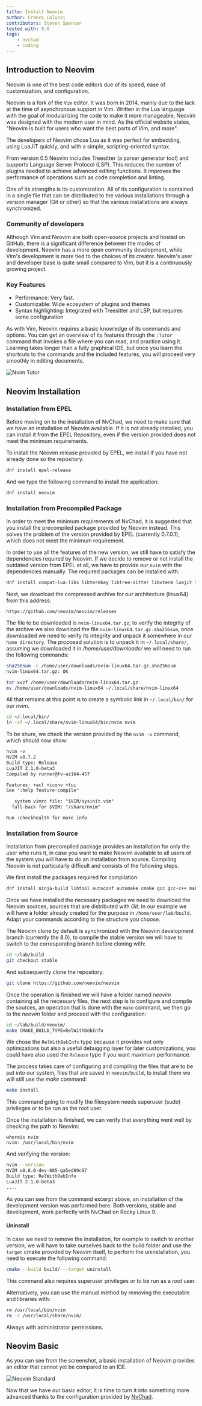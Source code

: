 ```yaml
---
title: Install Neovim
author: Franco Colussi
contributors: Steven Spencer
tested with: 9.0
tags:
    - nvchad
    - coding
---
```


## Introduction to Neovim

Neovim is one of the best code editors due of its speed, ease of customization, and configuration.

Neovim is a fork of the `Vim` editor. It was born in 2014, mainly due to the lack at the time of asynchronous support in Vim. Written in the Lua language with the goal of modularizing the code to make it more manageable, Neovim was designed with the modern user in mind. As the official website states, "Neovim is built for users who want the best parts of Vim, and more".

The developers of Neovim chose Lua as it was perfect for embedding, using LuaJIT quickly, and with a simple, scripting-oriented syntax.

From version 0.5 Neovim includes Treesitter (a parser generator tool) and supports Language Server Protocol (LSP). This reduces the number of plugins needed to achieve advanced editing functions. It improves the performance of operations such as code completion and linting.

One of its strengths is its customization. All of its configuration is contained in a single file that can be distributed to the various installations through a version manager (Git or other) so that the various installations are always synchronized.

### Community of developers

Although Vim and Neovim are both open-source projects and hosted on GitHub, there is a significant difference between the modes of development. Neovim has a more open community development, while Vim's development is more tied to the choices of its creator. Neovim's user and developer base is quite small compared to Vim, but it is a continuously growing project.

### Key Features

- Performance: Very fast.
- Customizable: Wide ecosystem of plugins and themes 
- Syntax highlighting: Integrated with Treesitter and LSP, but requires some configuration 

As with Vim, Neovim requires a basic knowledge of its commands and options. You can get an overview of its features through the `:Tutor` command that invokes a file where you can read, and practice using it. Learning takes longer than a fully graphical IDE, but once you learn the shortcuts to the commands and the included features, you will proceed very smoothly in editing documents.

![Nvim Tutor](images/neovim_tutor.png) 

## Neovim Installation

### Installation from EPEL

Before moving on to the installation of NvChad, we need to make sure that we have an installation of Neovim available. If it is not already installed, you can install it from the EPEL Repository, even if the version provided does not meet the minimum requirements.

To install the Neovim release provided by EPEL, we install if you have not already done so the repository.

```bash
dnf install epel-release
```

And we type the following command to install the application:

```bash
dnf install neovim
```

### Installation from Precompiled Package

In order to meet the minimum requirements of NvChad, it is suggested that you install the precompiled package provided by Neovim instead. This solves the problem of the version provided by EPEL (currently 0.7.0.1), which does not meet the minimum requirement.

In order to use all the features of the new version, we still have to satisfy the dependencies required by Neovim. If we decide to remove or not install the outdated version from EPEL at all, we have to provide _our_ `nvim` with the dependencies manually. The required packages can be installed with:

```bash
dnf install compat-lua-libs libtermkey libtree-sitter libvterm luajit luajit2.1-luv msgpack unibilium xsel
```

Next, we download the compressed archive for our architecture (linux64) from this address:

```text
https://github.com/neovim/neovim/releases
```

The file to be downloaded is `nvim-linux64.tar.gz`, to verify the integrity of the archive we also download the file `nvim-linux64.tar.gz.sha256sum`, once downloaded we need to verify its integrity and unpack it somewhere in our `home directory`. The proposed solution is to unpack it in `~/.local/share/`, assuming we downloaded it in _/home/user/downloads/_ we will need to run the following commands:

```bash
sha256sum -c /home/user/downloads/nvim-linux64.tar.gz.sha256sum
nvim-linux64.tar.gz: OK

tar xvzf /home/user/downloads/nvim-linux64.tar.gz
mv /home/user/downloads/nvim-linux64 ~/.local/share/nvim-linux64
```

All that remains at this point is to create a symbolic link in `~/.local/bin/` for our _nvim_.

```bash
cd ~/.local/bin/
ln -sf ~/.local/share/nvim-linux64/bin/nvim nvim
```

To be shure, we check the version provided by the `nvim -v` command, which should now show:

```txt
nvim -v
NVIM v0.7.2
Build type: Release
LuaJIT 2.1.0-beta3
Compiled by runner@fv-az164-457

Features: +acl +iconv +tui
See ":help feature-compile"

   system vimrc file: "$VIM/sysinit.vim"
  fall-back for $VIM: "/share/nvim"

Run :checkhealth for more info
```

### Installation from Source

Installation from precompiled package provides an installation for only the user who runs it, in case you want to make Neovim available to all users of the system you will have to do an installation from source. Compiling Neovim is not particularly difficult and consists of the following steps.

We first install the packages required for compilation:

```bash
dnf install ninja-build libtool autoconf automake cmake gcc gcc-c++ make pkgconfig unzip patch gettext curl
```

Once we have installed the necessary packages we need to download the Neovim sources, sources that are distributed with *Git*. In our example we will have a folder already created for the purpose in `/home/user/lab/build`. Adapt your commands according to the structure you choose.

The Neovim clone by default is synchronized with the Neovim development branch (currently the 8.0), to compile the stable version we will have to switch to the corresponding branch before cloning with:

```bash
cd ~/lab/build
git checkout stable
```

And subsequently clone the repository:

```bash
git clone https://github.com/neovim/neovim
```

Once the operation is finished we will have a folder named *neovim* containing all the necessary files, the next step is to configure and compile the sources, an operation that is done with the `make` command, we then go to the *neovim* folder and proceed with the configuration:

```bash
cd ~/lab/build/neovim/
make CMAKE_BUILD_TYPE=RelWithDebInfo
```

We chose the `RelWithDebInfo` type because it provides not only optimizations but also a useful debugging layer for later customizations, you could have also used the `Release` type if you want maximum performance.

The process takes care of configuring and compiling the files that are to be put into our system, files that are saved in `neovim/build`, to install them we will still use the *make* command:

```bash
make install
```

This command going to modify the filesystem needs superuser (sudo) privileges or to be run as the root user.

Once the installation is finished, we can verify that everything went well by checking the path to Neovim:

```
whereis nvim
nvim: /usr/local/bin/nvim
```

And verifying the version:

```bash
nvim --version
NVIM v0.8.0-dev-885-ga5ed89c97
Build type: RelWithDebInfo
LuaJIT 2.1.0-beta3
....
```

As you can see from the command excerpt above, an installation of the development version was performed here. Both versions, stable and development, work perfectly with NvChad on Rocky Linux 9.

#### Uninstall

In case we need to remove the installation, for example to switch to another version, we will have to take ourselves back to the build folder and use the `target` cmake provided by Neovim itself, to perform the uninstallation, you need to execute the following command:

```bash
cmake --build build/ --target uninstall
```

This command also requires superuser privileges or to be run as a *root* user.

Alternatively, you can use the manual method by removing the executable and libraries with:

```bash
rm /usr/local/bin/nvim
rm -r /usr/local/share/nvim/
```

Always with administrator permissions.

## Neovim Basic

As you can see from the screenshot, a basic installation of Neovim provides an editor that cannot yet be compared to an IDE.

![Neovim Standard](images/nvim_standard.png)

Now that we have our basic editor, it is time to turn it into something more advanced thanks to the configuration provided by [NvChad](install_nvchad.md).
